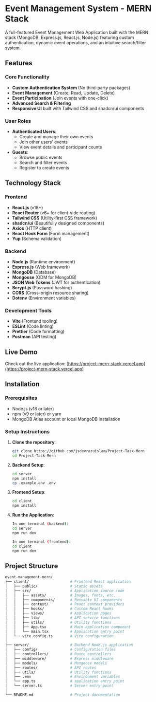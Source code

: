 # Event Management System - MERN Stack

A full-featured Event Management Web Application built with the MERN stack (MongoDB, Express.js, React.js, Node.js) featuring custom authentication, dynamic event operations, and an intuitive search/filter system.

## Features

### Core Functionality
- **Custom Authentication System** (No third-party packages)
- **Event Management** (Create, Read, Update, Delete)
- **Event Participation** (Join events with one-click)
- **Advanced Search & Filtering**
- **Responsive UI** built with Tailwind CSS and shadcn/ui components

### User Roles
- **Authenticated Users**:
  - Create and manage their own events
  - Join other users' events
  - View event details and participant counts
- **Guests**:
  - Browse public events
  - Search and filter events
  - Register to create events

## Technology Stack

### Frontend
- **React.js** (v18+)
- **React Router** (v6+ for client-side routing)
- **Tailwind CSS** (Utility-first CSS framework)
- **shadcn/ui** (Beautifully designed components)
- **Axios** (HTTP client)
- **React Hook Form** (Form management)
- **Yup** (Schema validation)

### Backend
- **Node.js** (Runtime environment)
- **Express.js** (Web framework)
- **MongoDB** (Database)
- **Mongoose** (ODM for MongoDB)
- **JSON Web Tokens** (JWT for authentication)
- **Bcrypt.js** (Password hashing)
- **CORS** (Cross-origin resource sharing)
- **Dotenv** (Environment variables)

### Development Tools
- **Vite** (Frontend tooling)
- **ESLint** (Code linting)
- **Prettier** (Code formatting)
- **Postman** (API testing)

## Live Demo

Check out the live application: [https://project-mern-stack.vercel.app](https://project-mern-stack.vercel.app)

## Installation

### Prerequisites
- Node.js (v18 or later)
- npm (v9 or later) or yarn
- MongoDB Atlas account or local MongoDB installation

### Setup Instructions

1. **Clone the repository**:
   ```bash
   git clone https://github.com/jsdevrazuislam/Project-Task-Mern
   cd Project-Task-Mern
2. **Backend Setup**:
   ```bash
   cd server
   npm install
   cp .example.env .env
3. **Frontend Setup**:
   ```bash
   cd client
   npm install
4. **Run the Application**:
   ```bash
   In one terminal (backend):
   cd server
   npm run dev

   In one terminal (frontend):
   cd client
   npm run dev
## Project Structure
```bash
event-management-mern/
├── client/                   # Frontend React application
│   ├── public/               # Static assets
│   ├── src/                  # Application source code
│   │   ├── assets/           # Images, fonts, etc.
│   │   ├── components/       # Reusable UI components
│   │   ├── context/          # React context providers
│   │   ├── hooks/            # Custom React hooks
│   │   ├── views/            # Application pages
│   │   ├── lib/              # API service functions
│   │   ├── utils/            # Utility functions
│   │   ├── App.tsx           # Main application component
│   │   └── main.tsx          # Application entry point
│   └── vite.config.ts        # Vite configuration
│
├── server/                   # Backend Node.js application
│   ├── config/               # Configuration files
│   ├── controllers/          # Route controllers
│   ├── middleware/           # Express middleware
│   ├── models/               # Mongoose models
│   ├── routes/               # API routes
│   ├── utils/                # Utility functions
│   ├── .env                  # Environment variables
│   └── app.ts                # application entry point
│   └── server.ts             # Server entry point
│
└── README.md                 # Project documentation
```

